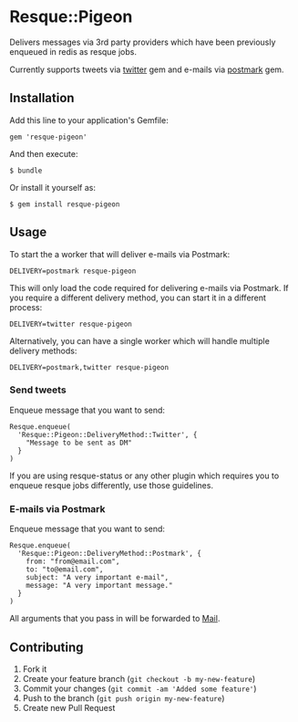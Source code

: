 # Resque::Pigeon

Delivers messages via 3rd party providers which have been previously enqueued in redis as resque jobs.

Currently supports tweets via [twitter](https://github.com/jnunemaker/twitter) gem and e-mails via [postmark](https://github.com/wildbit/postmark-gem) gem.

## Installation

Add this line to your application's Gemfile:

    gem 'resque-pigeon'

And then execute:

    $ bundle

Or install it yourself as:

    $ gem install resque-pigeon

## Usage

To start the a worker that will deliver e-mails via Postmark:

    DELIVERY=postmark resque-pigeon

This will only load the code required for delivering e-mails via Postmark. If
you require a different delivery method, you can start it in a different
process:

    DELIVERY=twitter resque-pigeon

Alternatively, you can have a single worker which will handle multiple delivery
methods:

    DELIVERY=postmark,twitter resque-pigeon

### Send tweets

Enqueue message that you want to send:

    Resque.enqueue(
      'Resque::Pigeon::DeliveryMethod::Twitter', {
        "Message to be sent as DM"
      }
    )

If you are using resque-status or any other plugin which requires you to
enqueue resque jobs differently, use those guidelines.

### E-mails via Postmark

Enqueue message that you want to send:

    Resque.enqueue(
      'Resque::Pigeon::DeliveryMethod::Postmark', {
        from: "from@email.com",
        to: "to@email.com",
        subject: "A very important e-mail",
        message: "A very important message."
      }
    )

All arguments that you pass in will be forwarded to
[Mail](https://github.com/mikel/mail/tree/master/lib/mail/fields).

## Contributing

1. Fork it
2. Create your feature branch (`git checkout -b my-new-feature`)
3. Commit your changes (`git commit -am 'Added some feature'`)
4. Push to the branch (`git push origin my-new-feature`)
5. Create new Pull Request
